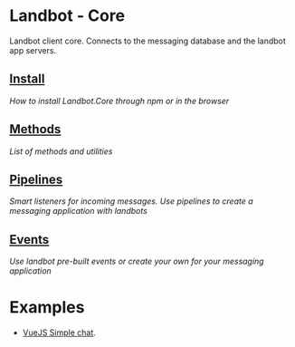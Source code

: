 # Landbot - Core

Landbot client core. Connects to the messaging database and the landbot app servers.

## [Install](./install.md)

_How to install Landbot.Core through npm or in the browser_

## [Methods](./methods.md)

_List of methods and utilities_

## [Pipelines](./pipelines.md)

_Smart listeners for incoming messages. Use pipelines to create a messaging application with landbots_

## [Events](./events.md)

_Use landbot pre-built events or create your own for your messaging application_

# Examples

- [VueJS Simple chat](./examples/vuejs-chat/).
